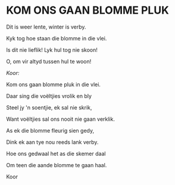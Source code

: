 # KOM ONS GAAN BLOMME PLUK

Dit is weer lente, winter is verby.

Kyk tog hoe staan die blomme in die vlei.

Is dit nie lieflik! Lyk hul tog nie skoon!

O, om vir altyd tussen hul te woon!


_Koor:_

Kom ons gaan blomme pluk in die vlei.

Daar sing die voëltjies vrolik en bly

Steel jy 'n soentjie, ek sal nie skrik,

Want voëltjies sal ons nooit nie gaan verklik.


As ek die blomme fleurig sien gedy,

Dink ek aan tye nou reeds lank verby.

Hoe ons gedwaal het as die skemer daal

Om teen die aande blomme te gaan haal.


Koor

